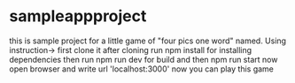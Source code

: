 # sampleappproject                                     
this is sample project for a little game of "four pics one word" named.
Using instruction->
first clone it
after cloning run npm install for installing dependencies
then run npm run dev for build
and then npm run start
now open browser and write url 'localhost:3000'
now you can play this game
